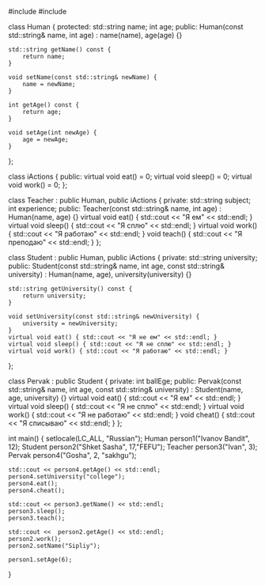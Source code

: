 #include <iostream>
#include <string>

class Human {
protected:
    std::string name;
    int age;
public:
    Human(const std::string& name, int age) : name(name), age(age) {}

    std::string getName() const {
        return name;
    }

    void setName(const std::string& newName) {
        name = newName;
    }

    int getAge() const {
        return age;
    }

    void setAge(int newAge) {
        age = newAge;
    }
};

class iActions {
public:
    virtual void eat() = 0;
    virtual void sleep() = 0;
    virtual void work() = 0;
};

class Teacher : public Human, public iActions {
private:
    std::string subject;
    int experience;
public:
    Teacher(const std::string& name, int age) : Human(name, age) {}
    virtual void eat() { std::cout << "Я ем" << std::endl; }
    virtual void sleep() { std::cout << "Я сплю" << std::endl; }
    virtual void work() { std::cout << "Я работаю" << std::endl; }
    void teach() { std::cout << "Я преподаю" << std::endl; }
};

class Student : public Human, public iActions {
private:
    std::string university;
public:
    Student(const std::string& name, int age, const std::string& university)
        : Human(name, age), university(university) {}

    std::string getUniversity() const {
        return university;
    }

    void setUniversity(const std::string& newUniversity) {
        university = newUniversity;
    }
    virtual void eat() { std::cout << "Я не ем" << std::endl; }
    virtual void sleep() { std::cout << "Я не сплю" << std::endl; }
    virtual void work() { std::cout << "Я работаю" << std::endl; }
};

class Pervak : public Student {
private:
    int ballEge;
public:
    Pervak(const std::string& name, int age, const std::string& university)
        : Student(name, age, university) {}
    virtual void eat() { std::cout << "Я ем" << std::endl; }
    virtual void sleep() { std::cout << "Я не сплю" << std::endl; }
    virtual void work() { std::cout << "Я не работаю" << std::endl; }
    void cheat() { std::cout << "Я списываю" << std::endl; }
};

int main() {
    setlocale(LC_ALL, "Russian");
    Human person1("Ivanov Bandit", 12);
    Student person2("Shket Sasha", 17,"FEFU");
    Teacher person3("Ivan", 3);
    Pervak person4("Gosha", 2, "sakhgu");

    std::cout << person4.getAge() << std::endl;
    person4.setUniversity("college");
    person4.eat();
    person4.cheat();

    std::cout << person3.getName() << std::endl;
    person3.sleep();
    person3.teach();

    std::cout <<  person2.getAge() << std::endl;
    person2.work();
    person2.setName("Sipliy");

    person1.setAge(6);
}
